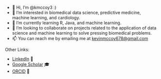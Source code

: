 - 👋 Hi, I’m @kmccoy3 :)
- 👀 I’m interested in biomedical data science, predictive medicine, machine learning, and cardiology.
- 🌱 I’m currently learning R, Java, and machine learning.
- 💞️ I’m looking to collaborate on projects related to the application of data science and machine learning to solve pressing biomedical problems.
- 📫 You can reach me by emailing me at kevinmccoy678@gmail.com

Other Links:
* [LinkedIn](www.linkedin.com/in/kmccoy3) 👥
* [Google Scholar](https://scholar.google.com/citations?user=yYhuWOAAAAAJ&hl=en) 🎓
* [ORCID](https://orcid.org/0000-0002-3570-6826) 🔬
